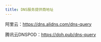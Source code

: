 ```yaml
---
title: DNS服务提供商地址
---
```


阿里云：https://dns.alidns.com/dns-query

腾讯云DNSPOD：https://doh.pub/dns-query